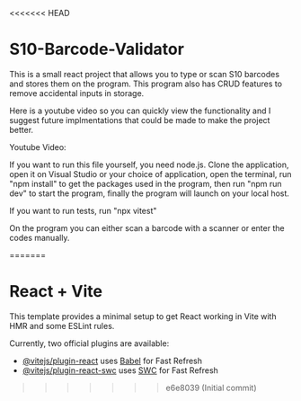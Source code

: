 <<<<<<< HEAD
# S10-Barcode-Validator
This is a small react project that allows you to type or scan S10 barcodes and stores them on the program. This program also has CRUD features to remove accidental inputs in storage.

Here is a youtube video so you can quickly view the functionality and I suggest future implmentations that could be made to make the project better. 

Youtube Video:

If you want to run this file yourself, you need node.js. 
Clone the application,
open it on Visual Studio or your choice of application,
open the terminal,
run "npm install" to get the packages used in the program,
then run "npm run dev" to start the program,
finally the program will launch on your local host.

If you want to run tests, 
run "npx vitest"

On the program you can either scan a barcode with a scanner or enter the codes manually.



 
=======
# React + Vite

This template provides a minimal setup to get React working in Vite with HMR and some ESLint rules.

Currently, two official plugins are available:

- [@vitejs/plugin-react](https://github.com/vitejs/vite-plugin-react/blob/main/packages/plugin-react/README.md) uses [Babel](https://babeljs.io/) for Fast Refresh
- [@vitejs/plugin-react-swc](https://github.com/vitejs/vite-plugin-react-swc) uses [SWC](https://swc.rs/) for Fast Refresh
>>>>>>> e6e8039 (Initial commit)
